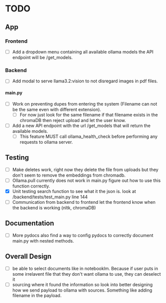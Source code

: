 # TODO

## App

### Frontend

* [ ] Add a dropdown menu containing all available ollama models the API endpoint will be /get_models.

### Backend

* [ ] Add modal to serve llama3.2:vision to not disregard images in pdf files.

#### main.py

* [ ] Work on preventing dupes from entering the system (Filename can not be the same even with different extension).
  * [ ] For now just look for the same filename if that filename exists in the chromaDB then reject upload and let the user know.
* [ ] Add a new API endpoint with the url /get_models that will return the available models.
  * [ ] This feature MUST call ollama_health_check before performing any requests to ollama server.

## Testing

* [ ] Make deletes work, right now they delete the file from uploads but they don't seem to remove the embeddings from chromadb.
* [ ] Ollama.pull currently does not work in main.py figure out how to use this function correctly.
* [X] Unit testing search function to see what it the json is. look at /backend/tests/test_main.py line 144
* [ ] Communication from backend to frontend let the frontend know when the backend is working (nltk, chromaDB)

## Documentation

* [ ] More pydocs also find a way to config pydocs to correctly document main.py with nested methods.

## Overall Design

* [ ] be able to select documents like in notebooklm. Because if user puts in some irrelavent file that they don't want ollama to use, they can deselect it
* [ ] sourcing where it found the information so look into better designing how we send payload to ollama with sources. Something like adding filename in the payload.
